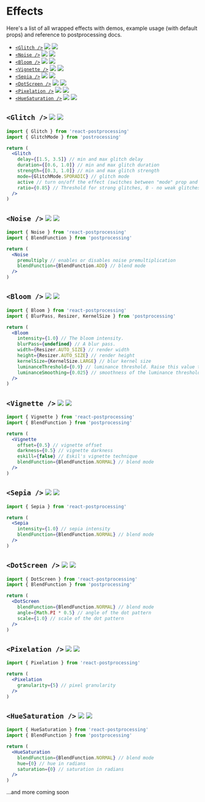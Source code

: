 # Effects

Here's a list of all wrapped effects with demos, example usage (with default props) and reference to postprocessing docs.

- [`<Glitch />`](#glitch--) [![](https://img.shields.io/badge/-codesandbox-blue)](https://codesandbox.io/s/react-postprocessing-glitchnoise-demo-wd4wx) [![](https://img.shields.io/badge/-docs-green)](https://vanruesc.github.io/postprocessing/public/docs/class/src/effects/GlitchEffect.js~GlitchEffect.html)
- [`<Noise />`](#noise--) [![](https://img.shields.io/badge/-codesandbox-blue)](https://codesandbox.io/s/react-postprocessing-glitchnoise-demo-wd4wx)
  [![](https://img.shields.io/badge/-docs-green)](https://vanruesc.github.io/postprocessing/public/docs/class/src/effects/NoiseEffect.js~NoiseEffect.html)
- [`<Bloom />`](#bloom--) [![](https://img.shields.io/badge/-codesandbox-blue)](https://codesandbox.io/s/react-postprocessing-ssao-smaa-and-bloom-demo-r9ujf) [![](https://img.shields.io/badge/-docs-green)](https://vanruesc.github.io/postprocessing/public/docs/class/src/effects/BloomEffect.js~BloomEffect.html)
- [`<Vignette />`](#vignette--) [![](https://img.shields.io/badge/-codesandbox-blue)](https://codesandbox.io/s/react-postprocessing-vignette-and-sepia-demo-vt0cd) [![](https://img.shields.io/badge/-docs-green)](https://vanruesc.github.io/postprocessing/public/docs/class/src/effects/VignetteEffect.js~VignetteEffect.html)
- [`<Sepia />`](#sepia--) [![](https://img.shields.io/badge/-codesandbox-blue)](https://codesandbox.io/s/react-postprocessing-vignette-and-sepia-demo-vt0cd) [![](https://img.shields.io/badge/-docs-green)](https://vanruesc.github.io/postprocessing/public/docs/class/src/effects/SepiaEffect.js~SepiaEffect.html)
- [`<DotScreen />`](#dotscreen--) [![](https://img.shields.io/badge/-codesandbox-blue)](https://codesandbox.io/s/react-postprocessing-dotscreen-demo-vthef) [![](https://img.shields.io/badge/-docs-green)](https://vanruesc.github.io/postprocessing/public/docs/class/src/effects/DotScreenEffect.js~DotScreenEffect.html)
- [`<Pixelation />`](#pixelation--) [![](https://img.shields.io/badge/-codesandbox-blue)](https://codesandbox.io/s/react-postprocessing-pixelation-demo-q4x1h) [![](https://img.shields.io/badge/-docs-green)](https://vanruesc.github.io/postprocessing/public/docs/class/src/effects/PixelationEffect.js~PixelationEffect.html)
- [`<HueSaturation />`](#huesaturation--) [![](https://img.shields.io/badge/-codesandbox-blue)](https://codesandbox.io/s/react-postprocessing-huesaturation-demo-vqis3) [![](https://img.shields.io/badge/-docs-green)](https://vanruesc.github.io/postprocessing/public/docs/class/src/effects/SaturationEffect.js~SaturationEffect.html)

## `<Glitch />` [![](https://img.shields.io/badge/-codesandbox-blue)](https://codesandbox.io/s/react-postprocessing-glitchnoise-demo-wd4wx) [![](https://img.shields.io/badge/-docs-green)](https://vanruesc.github.io/postprocessing/public/docs/class/src/effects/GlitchEffect.js~GlitchEffect.html)

```jsx
import { Glitch } from 'react-postprocessing'
import { GlitchMode } from 'postrocessing'

return (
  <Glitch
    delay={[1.5, 3.5]} // min and max glitch delay
    duration={[0.6, 1.0]} // min and max glitch duration
    strength={[0.3, 1.0]} // min and max glitch strength
    mode={GlitchMode.SPORADIC} // glitch mode
    active // turn on/off the effect (switches between "mode" prop and GlitchMode.DISABLED)
    ratio={0.85} // Threshold for strong glitches, 0 - no weak glitches, 1 - no strong glitches.
  />
)
```

## `<Noise />` [![](https://img.shields.io/badge/-codesandbox-blue)](https://codesandbox.io/s/react-postprocessing-glitchnoise-demo-wd4wx) [![](https://img.shields.io/badge/-docs-green)](https://vanruesc.github.io/postprocessing/public/docs/class/src/effects/NoiseEffect.js~NoiseEffect.html)

```jsx
import { Noise } from 'react-postprocessing'
import { BlendFunction } from 'postprocessing'

return (
  <Noise
    premultiply // enables or disables noise premultiplication
    blendFunction={BlendFunction.ADD} // blend mode
  />
)
```

## `<Bloom />` [![](https://img.shields.io/badge/-codesandbox-blue)](https://codesandbox.io/s/react-postprocessing-ssao-smaa-and-bloom-demo-r9ujf) [![](https://img.shields.io/badge/-docs-green)](https://vanruesc.github.io/postprocessing/public/docs/class/src/effects/BloomEffect.js~BloomEffect.html)

```jsx
import { Bloom } from 'react-postprocessing'
import { BlurPass, Resizer, KernelSize } from 'postprocessing'

return (
  <Bloom
    intensity={1.0} // The bloom intensity.
    blurPass={undefined} // A blur pass.
    width={Resizer.AUTO_SIZE} // render width
    height={Resizer.AUTO_SIZE} // render height
    kernelSize={KernelSize.LARGE} // blur kernel size
    luminanceThreshold={0.9} // luminance threshold. Raise this value to mask out darker elements in the scene.
    luminanceSmoothing={0.025} // smoothness of the luminance threshold. Range is [0, 1]
  />
)
```

## `<Vignette />` [![](https://img.shields.io/badge/-codesandbox-blue)](https://codesandbox.io/s/react-postprocessing-vignette-and-sepia-demo-vt0cd) [![](https://img.shields.io/badge/-docs-green)](https://vanruesc.github.io/postprocessing/public/docs/class/src/effects/VignetteEffect.js~VignetteEffect.html)

```jsx
import { Vignette } from 'react-postprocessing'
import { BlendFunction } from 'postprocessing'

return (
  <Vignette
    offset={0.5} // vignette offset
    darkness={0.5} // vignette darkness
    eskill={false} // Eskil's vignette technique
    blendFunction={BlendFunction.NORMAL} // blend mode
  />
)
```

## `<Sepia />` [![](https://img.shields.io/badge/-codesandbox-blue)](https://codesandbox.io/s/react-postprocessing-vignette-and-sepia-demo-vt0cd) [![](https://img.shields.io/badge/-docs-green)](https://vanruesc.github.io/postprocessing/public/docs/class/src/effects/SepiaEffect.js~SepiaEffect.html)

```jsx
import { Sepia } from 'react-postprocessing'

return (
  <Sepia
    intensity={1.0} // sepia intensity
    blendFunction={BlendFunction.NORMAL} // blend mode
  />
)
```

## `<DotScreen />` [![](https://img.shields.io/badge/-codesandbox-blue)](https://codesandbox.io/s/react-postprocessing-dotscreen-demo-vthef) [![](https://img.shields.io/badge/-docs-green)](https://vanruesc.github.io/postprocessing/public/docs/class/src/effects/DotScreenEffect.js~DotScreenEffect.html)

```jsx
import { DotScreen } from 'react-postprocessing'
import { BlendFunction } from 'postprocessing'

return (
  <DotScreen
    blendFunction={BlendFunction.NORMAL} // blend mode
    angle={Math.PI * 0.5} // angle of the dot pattern
    scale={1.0} // scale of the dot pattern
  />
)
```

## `<Pixelation />` [![](https://img.shields.io/badge/-codesandbox-blue)](https://codesandbox.io/s/react-postprocessing-pixelation-demo-q4x1h) [![](https://img.shields.io/badge/-docs-green)](https://vanruesc.github.io/postprocessing/public/docs/class/src/effects/PixelationEffect.js~PixelationEffect.html)

```jsx
import { Pixelation } from 'react-postprocessing'

return (
  <Pixelation
    granularity={5} // pixel granularity
  />
)
```

## `<HueSaturation />` [![](https://img.shields.io/badge/-codesandbox-blue)](https://codesandbox.io/s/react-postprocessing-huesaturation-demo-vqis3) [![](https://img.shields.io/badge/-docs-green)](https://vanruesc.github.io/postprocessing/public/docs/class/src/effects/SaturationEffect.js~SaturationEffect.html)

```jsx
import { HueSaturation } from 'react-postprocessing'
import { BlendFunction } from 'postprocessing'

return (
  <HueSaturation
    blendFunction={BlendFunction.NORMAL} // blend mode
    hue={0} // hue in radians
    saturation={0} // saturation in radians
  />
)
```

...and more coming soon
